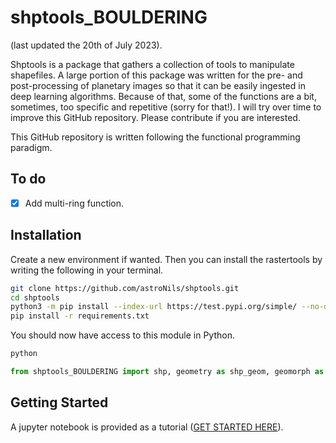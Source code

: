 # shptools_BOULDERING

(last updated the 20th of July 2023).

Shptools is a package that gathers a collection of tools to manipulate shapefiles. A large portion of this package was written for  the pre- and post-processing of planetary images so that it can be easily ingested in deep learning algorithms. Because of that, some of the functions are a bit, sometimes, too specific and repetitive (sorry for that!). I will try over time to improve this GitHub repository. Please contribute if you are interested. 

This GitHub repository is written following the functional programming paradigm. 

## To do

- [x] Add multi-ring function.

## Installation

Create a new environment if wanted. Then you can install the rastertools by writing the following in your terminal. 

```bash
git clone https://github.com/astroNils/shptools.git
cd shptools
python3 -m pip install --index-url https://test.pypi.org/simple/ --no-deps shptools_BOULDERING
pip install -r requirements.txt
```

You should now have access to this module in Python.

```bash
python
```

```python
from shptools_BOULDERING import shp, geometry as shp_geom, geomorph as shp_geomorph, annotations as shp_anno
```

## Getting Started

A jupyter notebook is provided as a tutorial ([GET STARTED HERE](./resources/nb/GETTING_STARTED.ipynb)).





